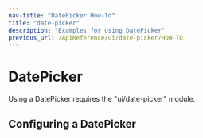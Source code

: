 ```yaml
---
nav-title: "DatePicker How-To"
title: "date-picker"
description: "Examples for using DatePicker"
previous_url: /ApiReference/ui/date-picker/HOW-TO
---
```

# DatePicker
Using a DatePicker requires the "ui/date-picker" module.
<snippet id='date-picker-require'/>

## Configuring a DatePicker
<snippet id='date-picker-configure'/>
